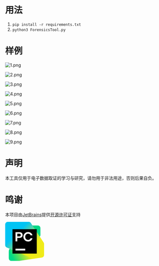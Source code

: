 # 用法
1. `pip install -r requirements.txt`
2. `python3 ForensicsTool.py`
# 样例
![1.png](static/1.png)

![2.png](static/2.png)

![3.png](static/3.png)

![4.png](static/4.png)

![5.png](static/5.png)

![6.png](static/6.png)

![7.png](static/7.png)

![8.png](static/8.png)

![9.png](static/9.png)

# 声明
本工具仅用于电子数据取证的学习与研究，请勿用于非法用途，否则后果自负。

# 鸣谢
本项目由[JetBrains](https://www.jetbrains.com)提供[开源许可证](https://www.jetbrains.com/community/opensource/)支持

<svg fill="none" viewBox="0 0 256 256"><defs><linearGradient id="__JETBRAINS_COM__LOGO_PREFIX__11" x1="7.671" x2="61.126" y1="64.393" y2="39.609" gradientUnits="userSpaceOnUse"><stop offset="0.1" stop-color="#00D886"></stop><stop offset="0.59" stop-color="#F0EB18"></stop></linearGradient><linearGradient id="__JETBRAINS_COM__LOGO_PREFIX__10" x1="59.933" x2="1.337" y1="59.676" y2="1.08" gradientUnits="userSpaceOnUse"><stop offset="0.3" stop-color="#F0EB18"></stop><stop offset="0.7" stop-color="#00C4F4"></stop></linearGradient></defs><path fill="#00D886" d="M6 47.55v12.259a4.125 4.125 0 0 0 4.19 4.124l11.044-.176a4.125 4.125 0 0 0 3.066-1.44l32.707-38.158c.64-.748.993-1.7.993-2.685V10.125A4.125 4.125 0 0 0 53.875 6H42.872c-1.19 0-2.321.514-3.105 1.409L7.021 44.834A4.123 4.123 0 0 0 6 47.55Z"></path><path fill="url(#__JETBRAINS_COM__LOGO_PREFIX__11)" d="M6 49.015v10.862a4.125 4.125 0 0 0 4.125 4.125h12.566c.2 0 .4-.014.598-.044l37.185-5.448A4.125 4.125 0 0 0 64 54.429V39.03a4.125 4.125 0 0 0-4.127-4.125l-18.504.005c-.426 0-.849.066-1.254.195l-31.244 9.98A4.126 4.126 0 0 0 6 49.015Z"></path><path fill="url(#__JETBRAINS_COM__LOGO_PREFIX__10)" d="M0 4.125v34.127c0 1.659.993 3.155 2.52 3.8L39.943 57.85c.518.219 1.075.33 1.638.324l18.329-.15A4.125 4.125 0 0 0 64 53.9V36.234c0-.806-.236-1.593-.678-2.267L42.213 1.86A4.125 4.125 0 0 0 38.766 0H4.125A4.125 4.125 0 0 0 0 4.125Z"></path><path fill="#000" d="M52 12H12v40h40V12Z"></path><path fill="#fff" d="M33 44H17v3h16v-3ZM16.993 16.992h6.442c1.057 0 1.984.193 2.78.579.798.386 1.412.929 1.845 1.63.432.7.648 1.51.648 2.432 0 .922-.22 1.759-.659 2.466-.44.708-1.063 1.256-1.87 1.646-.808.39-1.751.584-2.83.584h-3.43V32h-2.927V16.993Zm7.54 6.63c.369-.182.652-.443.852-.782.2-.34.3-.738.3-1.195s-.1-.842-.3-1.174c-.2-.333-.484-.59-.852-.772-.368-.182-.798-.273-1.291-.273h-3.324v4.47h3.324c.493 0 .923-.091 1.291-.273Zm9.18 7.62a7.287 7.287 0 0 1-2.744-2.786c-.664-1.183-.996-2.503-.996-3.961s.332-2.778.996-3.96a7.29 7.29 0 0 1 2.744-2.787c1.165-.675 2.466-1.014 3.902-1.014 1.215 0 2.33.225 3.344.675a6.862 6.862 0 0 1 2.535 1.892 6.443 6.443 0 0 1 1.356 2.793h-3.066a4.054 4.054 0 0 0-.895-1.431 4.038 4.038 0 0 0-1.43-.95 4.896 4.896 0 0 0-1.823-.332c-.887 0-1.687.222-2.402.665a4.611 4.611 0 0 0-1.677 1.827c-.404.776-.606 1.649-.606 2.62 0 .973.202 1.846.606 2.621a4.607 4.607 0 0 0 1.677 1.828c.715.443 1.515.664 2.402.664a4.88 4.88 0 0 0 1.822-.332 4.022 4.022 0 0 0 2.326-2.38h3.066a6.444 6.444 0 0 1-1.356 2.792 6.863 6.863 0 0 1-2.535 1.892c-1.015.45-2.129.675-3.344.675-1.436 0-2.737-.337-3.902-1.013v.003Z"></path></svg>